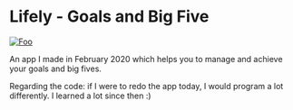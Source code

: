 # Lifely - Goals and Big Five
[![Foo](https://lh3.googleusercontent.com/ws4ie9mB5NUfaz7Y6ZTJ_f00VGEj9_uS-DIg0szSntYE7SIfkJZqfaaQkc21t2GRlvpI)](https://play.google.com/store/apps/details?id=de.jensbecker.lifely)

 An app I made in February 2020 which helps you to manage and achieve your goals and big fives.
 
 Regarding the code: if I were to redo the app today, I would program a lot differently. I learned a lot since then :)
